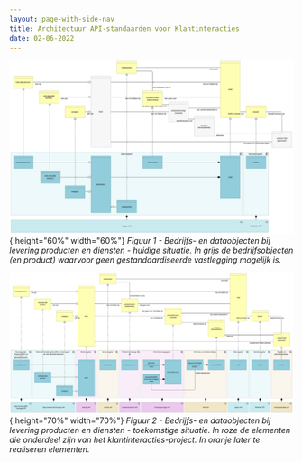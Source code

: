 ```yaml
---
layout: page-with-side-nav
title: Architectuur API-standaarden voor Klantinteracties
date: 02-06-2022
---
```


![Bedrijfs- en dataobjecten bij levering producten en diensten huidige situatie](./assets/objecten-bij-levering-producten-en-diensten-huidig.svg){:height="60%" width="60%"}
*Figuur 1 - Bedrijfs- en dataobjecten bij levering producten en diensten - huidige situatie. In grijs de bedrijfsobjecten (en product) waarvoor geen gestandaardiseerde vastlegging mogelijk is.*

![Bedrijfs- en dataobjecten bij levering producten en diensten toekomstige situatie](./assets/objecten-bij-levering-producten-en-diensten-toekomstig.svg){:height="70%" width="70%"}
*Figuur 2 - Bedrijfs- en dataobjecten bij levering producten en diensten - toekomstige situatie. In roze de elementen die onderdeel zijn van het klantinteracties-project. In oranje later te realiseren elementen.*
